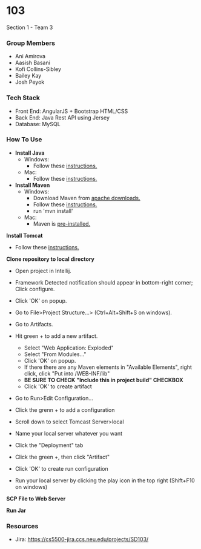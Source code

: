 # 103
Section 1 - Team 3

### Group Members
* Ani Amirova
* Aasish Basani
* Kofi Collins-Sibley
* Bailey Kay
* Josh Peyok

### Tech Stack
* Front End: AngularJS + Bootstrap HTML/CSS
* Back End: Java Rest API using Jersey
* Database: MySQL

### How To Use
- **Install Java**
    - Windows:
        - Follow these [instructions.](https://docs.oracle.com/javase/7/docs/webnotes/install/windows/jdk-installation-windows.html)
    - Mac:
        - Follow these [instructions.](https://www.java.com/en/download/help/mac_install.xml)
- **Install Maven**
    - Windows:
        - Download Maven from [apache downloads.](http://maven.apache.org/download.cgi)
        - Follow these [instructions.](https://www.mkyong.com/maven/how-to-install-maven-in-windows/)
        - run 'mvn install'
    - Mac:
        - Maven is [pre-installed.](https://stackoverflow.com/questions/8826881/maven-install-on-mac-os-x)
        
**Install Tomcat**
- Follow these [instructions.](https://www.ntu.edu.sg/home/ehchua/programming/howto/Tomcat_HowTo.html)
  
**Clone repository to local directory**
 - Open project in Intellij.
 - Framework Detected notification should appear in bottom-right corner; Click configure.
 - Click 'OK' on popup.
 - Go to File>Project Structure...> (Ctrl+Alt+Shift+S on windows).
 - Go to Artifacts.
 - Hit green + to add a new artifact.
   - Select "Web Application: Exploded"
   - Select "From Modules..."
   - Click 'OK' on popup.
   - If there there are any Maven elements in "Available Elements", right click, click "Put into /WEB-INF/lib"
   - **BE SURE TO CHECK "Include this in project build" CHECKBOX**
   - Click 'OK' to create artifact

 - Go to Run>Edit Configuration...
 - Click the grenn + to add a configuration
 - Scroll down to select Tomcast Server>local
 - Name your local server whatever you want
 - Click the "Deployment" tab
 - Click the green +, then click "Artifact"
 - Click 'OK' to create run configuration
 - Run your local server by clicking the play icon in the top right (Shift+F10 on windows)

**SCP File to Web Server** 

**Run Jar**

### Resources
* Jira: https://cs5500-jira.ccs.neu.edu/projects/SD103/ 
